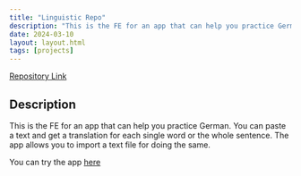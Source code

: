 ```yaml
---
title: "Linguistic Repo"
description: "This is the FE for an app that can help you practice German. You can paste a text and get a translation for each single word or the whole sentence. The app allows you to import a text file for doing the same."
date: 2024-03-10
layout: layout.html
tags: [projects]
---
```


[Repository Link](https://github.com/DomenicoSacco94/linguistic-repo)

## Description
This is the FE for an app that can help you practice German. You can paste a text and get a translation for each single word or the whole sentence. The app allows you to import a text file for doing the same.

You can try the app [here](https://domenicosacco94.github.io/linguistic-repo/)